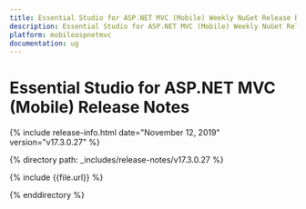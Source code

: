 ```yaml
---
title: Essential Studio for ASP.NET MVC (Mobile) Weekly NuGet Release Release Notes  
description: Essential Studio for ASP.NET MVC (Mobile) Weekly NuGet Release Release Notes  
platform: mobileaspnetmvc
documentation: ug
---
```


# Essential Studio for ASP.NET MVC (Mobile)  Release Notes  

{% include release-info.html date="November 12, 2019"  version="v17.3.0.27" %} 


{% directory path: _includes/release-notes/v17.3.0.27 %}

{% include {{file.url}} %}

{% enddirectory %}